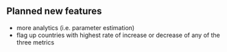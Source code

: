 ## Planned new features

* more analytics (i.e. parameter estimation)
* flag up countries with highest rate of increase or decrease of any of the three metrics